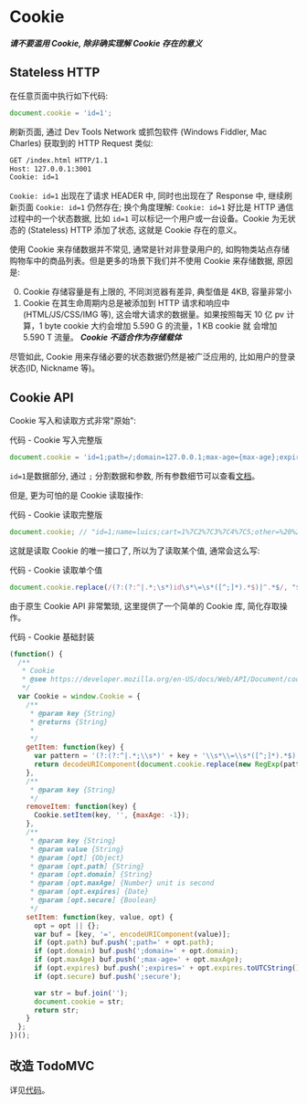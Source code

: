 # Cookie

***请不要滥用 Cookie, 除非确实理解 Cookie 存在的意义***

## Stateless HTTP

在任意页面中执行如下代码:

```js
document.cookie = 'id=1';
```

刷新页面, 通过 Dev Tools Network 或抓包软件 (Windows Fiddler, Mac Charles) 获取到的 HTTP Request 类似:

```bash
GET /index.html HTTP/1.1
Host: 127.0.0.1:3001
Cookie: id=1
```

`Cookie: id=1` 出现在了请求 HEADER 中, 同时也出现在了 Response 中, 继续刷新页面 `Cookie: id=1` 仍然存在; 换个角度理解: `Cookie: id=1` 好比是 HTTP 通信过程中的一个状态数据, 比如 `id=1` 可以标记一个用户或一台设备。Cookie 为无状态的 (Stateless) HTTP 添加了状态, 这就是 Cookie 存在的意义。

使用 Cookie 来存储数据并不常见, 通常是针对非登录用户的, 如购物类站点存储购物车中的商品列表。但是更多的场景下我们并不使用 Cookie 来存储数据, 原因是:
 
 0. Cookie 存储容量是有上限的, 不同浏览器有差异, 典型值是 4KB, 容量非常小
 0. Cookie 在其生命周期内总是被添加到 HTTP 请求和响应中(HTML/JS/CSS/IMG 等), 这会增大请求的数据量。如果按照每天 10 亿 pv 计算，1 byte cookie 大约会增加 5.590 G 的流量，1 KB cookie 就 会增加 5.590 T 流量。 ***Cookie 不适合作为存储载体***
 
尽管如此, Cookie 用来存储必要的状态数据仍然是被广泛应用的, 比如用户的登录状态(ID, Nickname 等)。

## Cookie API

Cookie 写入和读取方式非常"原始":

代码 - Cookie 写入完整版  
```js
document.cookie = 'id=1;path=/;domain=127.0.0.1;max-age={max-age};expires={expires};secure';
```

`id=1`是数据部分, 通过 `;` 分割数据和参数, 所有参数细节可以查看[文档](https://developer.mozilla.org/en-US/docs/Web/API/Document/cookie)。

但是, 更为可怕的是 Cookie 读取操作:

代码 - Cookie 读取完整版  
```js
document.cookie; // "id=1;name=luics;cart=1%7C2%7C3%7C4%7C5;other=%20%20sdsd%20-%20%2B%20sd"
```

这就是读取 Cookie 的唯一接口了, 所以为了读取某个值, 通常会这么写:

代码 - Cookie 读取单个值  
```js
document.cookie.replace(/(?:(?:^|.*;\s*)id\s*\=\s*([^;]*).*$)|^.*$/, "$1"); // "1"
```

由于原生 Cookie API 非常繁琐, 这里提供了一个简单的 Cookie 库, 简化存取操作。

代码 - Cookie 基础封装
```js
(function() {
  /**
   * Cookie
   * @see https://developer.mozilla.org/en-US/docs/Web/API/Document/cookie#Syntax
   */
  var Cookie = window.Cookie = {
    /**
     * @param key {String}
     * @returns {String}
     *
     */
    getItem: function(key) {
      var pattern = '(?:(?:^|.*;\\s*)' + key + '\\s*\\=\\s*([^;]*).*$)|^.*$';
      return decodeURIComponent(document.cookie.replace(new RegExp(pattern), "$1"));
    },
    /**
     * @param key {String}
     */
    removeItem: function(key) {
      Cookie.setItem(key, '', {maxAge: -1});
    },
    /**
     * @param key {String}
     * @param value {String}
     * @param [opt] {Object}
     * @param [opt.path] {String}
     * @param [opt.domain] {String}
     * @param [opt.maxAge] {Number} unit is second
     * @param [opt.expires] {Date}
     * @param [opt.secure] {Boolean}
     */
    setItem: function(key, value, opt) {
      opt = opt || {};
      var buf = [key, '=', encodeURIComponent(value)];
      if (opt.path) buf.push(';path=' + opt.path);
      if (opt.domain) buf.push(';domain=' + opt.domain);
      if (opt.maxAge) buf.push(';max-age=' + opt.maxAge);
      if (opt.expires) buf.push(';expires=' + opt.expires.toUTCString());
      if (opt.secure) buf.push(';secure');

      var str = buf.join('');
      document.cookie = str;
      return str;
    }
  };
})();
```

## 改造 TodoMVC

详见[代码](https://github.com/luics/web-dev/blob/master/examples/data/TodoMVC-cookie.html)。

